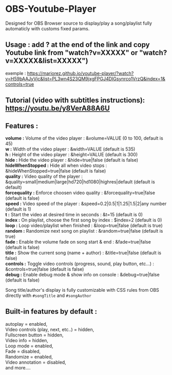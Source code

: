 # OBS-Youtube-Player

Designed for OBS Browser source to display/play a song/playlist fully automaticly with customs fixed params.

## Usage : add ? at the end of the link and copy Youtube link from "watch?v=XXXXX" or "watch?v=XXXXX&list=XXXXX")

exemple : https://mariorez.github.io/youtube-player/?watch?v=H59bAAJyVjc&list=PL3wn4S23QM9jxgFPGJ4DIGsynrco1VrzQ&index=1&controls=true
## Tutorial (video with subtitles instructions): https://youtu.be/y8VerA88A6U

## Features :

**volume :** Volume of the video player : &volume=VALUE (0 to 100, default is 45)\
 **w :** Width of the video player : &width=VALUE (default is 535) \
 **h :** Height of the video player : &height=VALUE (default is 300)\
 **hide :** Hide the video player : &hide=true|false (default is false)\
 **hideWhenStopped :** Hide all when video stops : &hideWhenStopped=true|false (default is false)\
 **quality :** Video quality of the player : &quality=small|medium|large|hd720|hd1080|highres|default (default is default)\
 **forcequality :** Enforce choosen video quality : &forcequality=true|false (default is false)\
 **speed :** Video speed of the player : &speed=0.2|0.5|1|1.25|1.5|2|any number (default is 1)\
 **t :** Start the video at desired time in seconds : &t=15 (default is 0)\
 **index :** On playlist, choose the first song by index : $index=2 (default is 0)\
 **loop :** Loop video/playlist when finished : &loop=true|false (default is true)\
 **random :** Randomize next song on playlist : &random=true|false (default is true)\
 **fade :** Enable the volume fade on song start & end : &fade=true|false (default is false)\
 **title :** Show the current song (name + author) : &title=true|false (default is false)\
 **controls :** Toggle video controls (progress, sound, play button, etc...) : &controls=true|false (default is false)\
 **debug :** Enable debug mode & show info on console : &debug=true|false (default is false)

Song title/author's display is fully customizable with CSS rules from OBS directly with `#songTitle` and `#songAuthor`

## Built-in features by default :

autoplay = enabled,  
Video controls (play, next, etc..) = hidden,  
Fullscreen button = hidden,  
Video info = hidden,  
Loop mode = enabled,  
Fade = disabled,  
Randomize = enabled,  
Video annotation = disabled,  
and more....  
